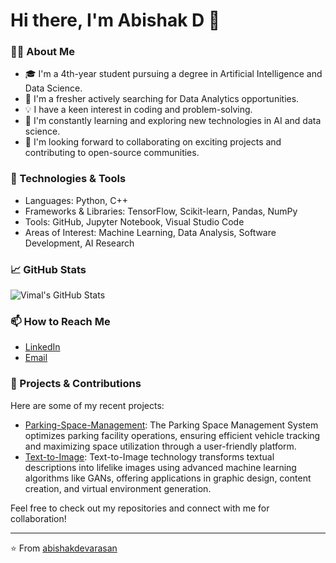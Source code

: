 # Hi there, I'm Abishak D 👋

### 👨‍💻 About Me

- 🎓 I'm a 4th-year student pursuing a degree in Artificial Intelligence and Data Science.
- 💼 I'm a fresher actively searching for Data Analytics opportunities.
- 💡 I have a keen interest in coding and problem-solving.
- 🌱 I'm constantly learning and exploring new technologies in AI and data science.
- 🤝 I'm looking forward to collaborating on exciting projects and contributing to open-source communities.

### 🔧 Technologies & Tools

- Languages: Python, C++
- Frameworks & Libraries: TensorFlow, Scikit-learn, Pandas, NumPy
- Tools: GitHub, Jupyter Notebook, Visual Studio Code
- Areas of Interest: Machine Learning, Data Analysis, Software Development, AI Research

### 📈 GitHub Stats

![Vimal's GitHub Stats](https://github-readme-stats.vercel.app/api?username=abishakdevarasan&show_icons=true&theme=radical)

### 📫 How to Reach Me

- [LinkedIn](https://www.linkedin.com/in/vimal-mathew-b-6a2566231)
- [Email](mailto:dabishak7@gmail.com)

### 🌟 Projects & Contributions

Here are some of my recent projects:

- [Parking-Space-Management](https://github.com/Vimal-Mathew16/Parking-Space-Management): The Parking Space Management System optimizes parking facility operations, ensuring efficient vehicle tracking and maximizing space utilization through a user-friendly platform.
- [Text-to-Image](https://github.com/Vimal-Mathew16/Text-to-Image): Text-to-Image technology transforms textual descriptions into lifelike images using advanced machine learning algorithms like GANs, offering applications in graphic design, content creation, and virtual environment generation.

Feel free to check out my repositories and connect with me for collaboration!

---

⭐️ From [abishakdevarasan](https://github.com/abishakdevarasan)
